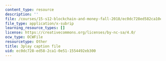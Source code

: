 ```yaml
---
content_type: resource
description: ''
file: /courses/15-s12-blockchain-and-money-fall-2018/ec0dc728ed582ca10e511554492eb300_EH6vE97qIP4.srt
file_type: application/x-subrip
learning_resource_types: []
license: https://creativecommons.org/licenses/by-nc-sa/4.0/
ocw_type: OCWFile
resourcetype: Other
title: 3play caption file
uid: ec0dc728-ed58-2ca1-0e51-1554492eb300
---
```

